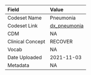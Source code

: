 |Field            |Value        |
|:----------------|:------------|
|Codeset Name     |Pneumonia    |
|Codeset Link     |[dx_pneumonia](https://github.com/PEDSnet/Variable-Dictionary/blob/main/conditions/dx_pneumonia.csv)|
|CDM              |NA           |
|Clinical Concept |RECOVER      |
|Vocab            |NA           |
|Date Uploaded    |2021-11-03   |
|Metadata         |NA           |
